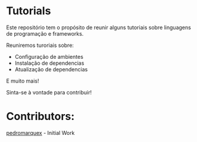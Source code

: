# Tutorials
Este repositório tem o propósito de reunir alguns tutoriais sobre linguagens de programação e frameworks.

Reuniremos turoriais sobre:
* Configuração de ambientes
* Instalação de dependencias
* Atualização de dependencias

E muito mais!

Sinta-se à vontade para contribuir!

# Contributors:

[pedromarquex](https://github.com/pedromarquex) - Initial Work
